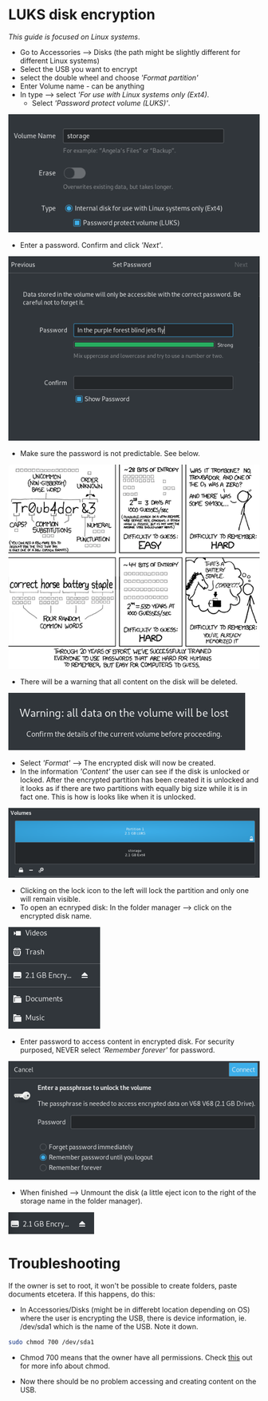 # LUKS disk encryption

*This guide is focused on Linux systems*.

* Go to Accessories --> Disks (the path might be slightly different for different Linux systems)
* Select the USB you want to encrypt
* select the double wheel and choose *'Format partition'*
* Enter Volume name - can be anything
* In type --> select *'For use with Linux systems only (Ext4)*.
    * Select *'Password protect volume (LUKS)'*.

![](pics/luks/linux_only.png)

* Enter a password. Confirm and click *'Next'*.

![](pics/luks/password.png)

* Make sure the password is not predictable. See below.

![](pics/luks/password_creation.png)

* There will be a warning that all content on the disk will be deleted.

![](pics/luks/warning.png)

* Select *'Format'* --> The encrypted disk will now be created.
* In the information *'Content'* the user can see if the disk is unlocked or locked. After the encrypted partition has been created it is unlocked and it looks as if there are two partitions with equally big size while it is in fact one. This is how is looks like when it is unlocked.

![](pics/luks/partition.png)

* Clicking on the lock icon to the left will lock the partition and only one will remain visible.
* To open an ecnryped disk: In the folder manager --> click on the encrypted disk name.

![](pics/luks/folder_manager.png)

* Enter password to access content in encrypted disk. For security purposed, NEVER select *'Remember forever'* for password.

![](pics/luks/accessing_disk.png)

* When finished --> Unmount the disk (a little eject icon to the right of the storage name in the folder manager).

![](pics/luks/eject.png)

# Troubleshooting

If the owner is set to root, it won't be possible to create folders, paste documents etcetera. If this happens, do this:

- In Accessories/Disks (might be in differebt location depending on OS) where the user is encrypting the USB, there is device information, ie. /dev/sda1 which is the name of the USB. Note it down.

```bash
sudo chmod 700 /dev/sda1
```

- Chmod 700 means that the owner have all permissions. Check [this](https://linuxhandbook.com/chmod-command/) out for more info about chmod.

- Now there should be no problem accessing and creating content on the USB.